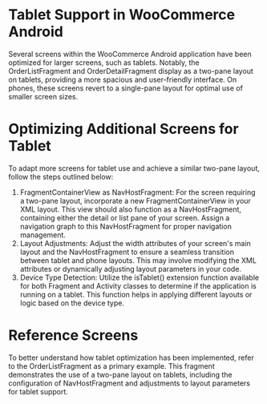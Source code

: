 # Tablet Support in WooCommerce Android
Several screens within the WooCommerce Android application have been optimized for larger screens,
such as tablets. Notably, the OrderListFragment and OrderDetailFragment display as a two-pane layout on tablets,
providing a more spacious and user-friendly interface. On phones, these screens revert to a single-pane layout
for optimal use of smaller screen sizes.

# Optimizing Additional Screens for Tablet
To adapt more screens for tablet use and achieve a similar two-pane layout, follow the steps outlined below:
1. FragmentContainerView as NavHostFragment: For the screen requiring a two-pane layout, incorporate a new FragmentContainerView
in your XML layout. This view should also function as a NavHostFragment, containing either the detail or list pane
of your screen. Assign a navigation graph to this NavHostFragment for proper navigation management.
2. Layout Adjustments: Adjust the width attributes of your screen's main layout and the NavHostFragment to ensure
a seamless transition between tablet and phone layouts. This may involve modifying the XML attributes or dynamically
adjusting layout parameters in your code.
3. Device Type Detection: Utilize the isTablet() extension function available for both Fragment and Activity
classes to determine if the application is running on a tablet. This function helps in applying different layouts or logic
based on the device type.

# Reference Screens
To better understand how tablet optimization has been implemented, refer to the OrderListFragment as a primary example.
This fragment demonstrates the use of a two-pane layout on tablets, including the configuration of NavHostFragment and
adjustments to layout parameters for tablet support.
